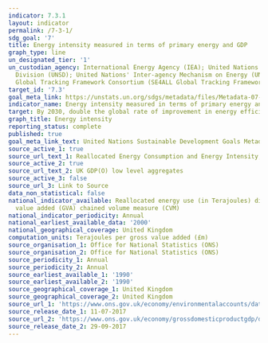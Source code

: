 ```yaml
---
indicator: 7.3.1
layout: indicator
permalink: /7-3-1/
sdg_goal: '7'
title: Energy intensity measured in terms of primary energy and GDP
graph_type: line
un_designated_tier: '1'
un_custodian_agency: International Energy Agency (IEA); United Nations Statistics
  Division (UNSD); United Nations' Inter-agency Mechanism on Energy (UN Energy); SE4ALL
  Global Tracking Framework Consortium (SE4ALL Global Tracking Framework Consortium)
target_id: '7.3'
goal_meta_link: https://unstats.un.org/sdgs/metadata/files/Metadata-07-03-01.pdf
indicator_name: Energy intensity measured in terms of primary energy and GDP
target: By 2030, double the global rate of improvement in energy efficiency
graph_title: Energy intensity
reporting_status: complete
published: true
goal_meta_link_text: United Nations Sustainable Development Goals Metadata (pdf 192kB)
source_active_1: true
source_url_text_1: Reallocated Energy Consumption and Energy Intensity, United Kingdom
source_active_2: true
source_url_text_2: UK GDP(O) low level aggregates
source_active_3: false
source_url_3: Link to Source
data_non_statistical: false
national_indicator_available: Reallocated energy use (in Terajoules) divided by gross
  value added (GVA) chained volume measure (CVM)
national_indicator_periodicity: Annual
national_earliest_available_data: '2000'
national_geographical_coverage: United Kingdom
computation_units: Terajoules per gross value added (£m)
source_organisation_1: Office for National Statistics (ONS)
source_organisation_2: Office for National Statistics (ONS)
source_periodicity_1: Annual
source_periodicity_2: Annual
source_earliest_available_1: '1990'
source_earliest_available_2: '1990'
source_geographical_coverage_1: United Kingdom
source_geographical_coverage_2: United Kingdom
source_url_1: 'https://www.ons.gov.uk/economy/environmentalaccounts/datasets/ukenvironmentalaccountsenergyreallocatedenergyconsumptionandenergyintensityunitedkingdom '
source_release_date_1: 11-07-2017
source_url_2: 'https://www.ons.gov.uk/economy/grossdomesticproductgdp/datasets/ukgdpolowlevelaggregates '
source_release_date_2: 29-09-2017
---
```

